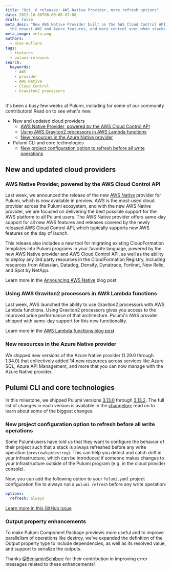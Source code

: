 ```yaml
---
title: "Oct. 6 releases: AWS Native Provider, more refresh options"
date: 2021-10-06T08:00:00-07:00
draft: false
meta_desc: "New AWS Native Provider built on the AWS Cloud Control API, support for
  the newest AWS and Azure features, and more control over when stacks are refreshed"
meta_image: meta.png
authors:
  - alex-mullans
tags:
  - features
  - pulumi-releases
search:
  keywords:
    - AWS
    - provider
    - AWS Native
    - Cloud Control
    - Graviton2 processors
---
```


It's been a busy few weeks at Pulumi, including for some of our community contributors! Read on to see what's new.

- New and updated cloud providers
  - [AWS Native Provider, powered by the AWS Cloud Control API](/blog/pulumi-release-notes-m62#aws-native-provider-powered-by-the-aws-cloud-control-api)
  - [Using AWS Graviton2 processors in AWS Lambda functions](/blog/pulumi-release-notes-m62#using-aws-graviton2-processors-in-aws-lambda-functions)
  - [New resources in the Azure Native provider](/blog/pulumi-release-notes-m62#new-resources-in-the-azure-native-provider)
- Pulumi CLI and core technologies
  - [New project configuration option to refresh before all write operations](/blog/pulumi-release-notes-m62#new-project-configuration-option-to-refresh-before-all-write-operations)

<!--more-->

## New and updated cloud providers

### AWS Native Provider, powered by the AWS Cloud Control API

Last week, we announced the release of the new [AWS Native](/registry/packages/aws-native/) provider for Pulumi, which is now available in preview. AWS is the most-used cloud provider across the Pulumi ecosystem, and with the new AWS Native provider, we are focused on delivering the best possible support for the AWS platform to all Pulumi users. The AWS Native provider offers same-day support for all new AWS features and releases covered by the newly released AWS Cloud Control API, which typically supports new AWS features on the day of launch.

This release also includes a new tool for migrating existing CloudFormation templates into Pulumi programs in your favorite language, powered by the new AWS Native provider and AWS Cloud Control API, as well as the ability to deploy any 3rd party resources in the CloudFormation Registry, including resources from Atlassian, Datadog, Densify, Dynatrace, Fortinet, New Relic, and Spot by NetApp.

Learn more in the [Announcing AWS Native](/blog/announcing-aws-native/) blog post

### Using AWS Graviton2 processors in AWS Lambda functions

Last week, AWS launched the ability to use Graviton2 processors with AWS Lambda functions. Using Graviton2 processors gives you access to the improved price performance of that architecture. Pulumi's AWS provider shipped with same-day support for this new functionality.

Learn more in the [AWS Lambda functions blog post](/blog/aws-lambda-functions-powered-by-graviton2/)

### New resources in the Azure Native provider

We shipped new versions of the Azure Native provider (1.29.0 through 1.34.0) that collectively added [14 new resources](https://github.com/pulumi/pulumi-azure-native/blob/master/CHANGELOG_OLD.md#1340-2021-09-30) across services like Azure SQL, Azure API Management, and more that you can now manage with the Azure Native provider.

## Pulumi CLI and core technologies

In this milestone, we shipped Pulumi versions [3.13.0](https://github.com/pulumi/pulumi/releases/tag/v3.13.0) through [3.13.2](https://github.com/pulumi/pulumi/releases/tag/v3.13.2). The full list of changes in each version is available in the [changelog](https://github.com/pulumi/pulumi/releases); read on to learn about some of the biggest changes.

### New project configuration option to refresh before all write operations

Some Pulumi users have told us that they want to configure the behavior of their project such that a stack is always refreshed before any write operation (`preview`/`up`/`destroy`). This can help you detect and catch drift in your infrastructure, which can be introduced if someone makes changes to your infrastructure outside of the Pulumi program (e.g. in the cloud provider console).

Now, you can add the following option to your `Pulumi.yaml` project configuration file to always run a `pulumi refresh` before any write operation:

```yaml
options:
  refresh: always
```

<script id="asciicast-2BQoAe9gx9E07gBiM9h9A1cra" src="https://asciinema.org/a/2BQoAe9gx9E07gBiM9h9A1cra.js" async></script>

[Learn more in this GitHub issue](https://github.com/pulumi/pulumi/issues/8058)

### Output property enhancements

To make Pulumi Component Package previews more useful and to improve parallelism of operations like destroy, we’ve expanded the definition of the Output property type to include dependencies, as well as its resolved value, and support to serialize the outputs.

Thanks [@BenjaminSchiborr](https://github.com/BenjaminSchiborr) for their contribution in improving error messages related to these enhancements!
